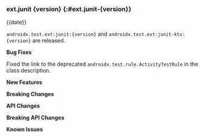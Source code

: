 ### ext.junit {version} {:#ext.junit-{version}}

{{date}}

`androidx.test.ext:junit:{version}` and `androidx.test.ext:junit-ktx:{version}`
are released.

**Bug Fixes**

Fixed the link to the deprecated `androidx.test.rule.ActivityTestRule` in 
the class description.

**New Features**

**Breaking Changes**

**API Changes**

**Breaking API Changes**

**Known Issues**
